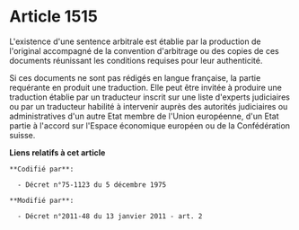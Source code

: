 # Article 1515

L'existence d'une sentence arbitrale est établie par la production de l'original accompagné de la convention d'arbitrage ou
des copies de ces documents réunissant les conditions requises pour leur authenticité. 

Si ces documents ne sont pas rédigés en langue française, la partie requérante en produit une traduction. Elle peut être
invitée à produire une traduction établie par un traducteur inscrit sur une liste d'experts judiciaires ou par un traducteur
habilité à intervenir auprès des autorités judiciaires ou administratives d'un autre Etat membre de l'Union européenne, d'un
Etat partie à l'accord sur l'Espace économique européen ou de la Confédération suisse.

**Liens relatifs à cet article**

	**Codifié par**:

	  - Décret n°75-1123 du 5 décembre 1975

	**Modifié par**:

	  - Décret n°2011-48 du 13 janvier 2011 - art. 2
